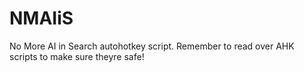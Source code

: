# NMAIiS
No More AI in Search autohotkey script. Remember to read over AHK scripts to make sure theyre safe!
